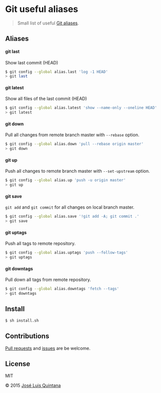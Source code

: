 # Git useful aliases
> Small list of useful [Git aliases](https://git-scm.com/book/tr/v2/Git-Basics-Git-Aliases).

## Aliases

#### git last
Show last commit (HEAD)

```sh
$ git config --global alias.last 'log -1 HEAD'
> git last
```

#### git latest
Show all files of the last commit (HEAD)

```sh
$ git config --global alias.latest 'show --name-only --oneline HEAD'
> git latest
```

#### git down
Pull all changes from remote branch master with `--rebase` option.

```sh
$ git config --global alias.down 'pull --rebase origin master'
> git down
```

#### git up
Push all changes to remote branch master with `--set-upstream` option.

```sh
$ git config --global alias.up 'push -u origin master'
> git up
```

#### git save
`git add` and `git commit` for all changes on local branch master.

```sh
$ git config --global alias.save '!git add -A; git commit .'
> git save
```

#### git uptags
Push all tags to remote repository.

```sh
$ git config --global alias.uptags 'push --follow-tags'
> git uptags
```

#### git downtags
Pull down all tags from remote repository.

```sh
$ git config --global alias.downtags 'fetch --tags'
> git downtags
```

## Install

```sh
$ sh install.sh
```

## Contributions
[Pull requests](https://github.com/joseluisq/git-useful-aliases/pulls) and [issues](https://github.com/joseluisq/git-useful-aliases/issues) are be welcome.

## License
MIT

© 2015 [José Luis Quintana](http://quintana.io)
